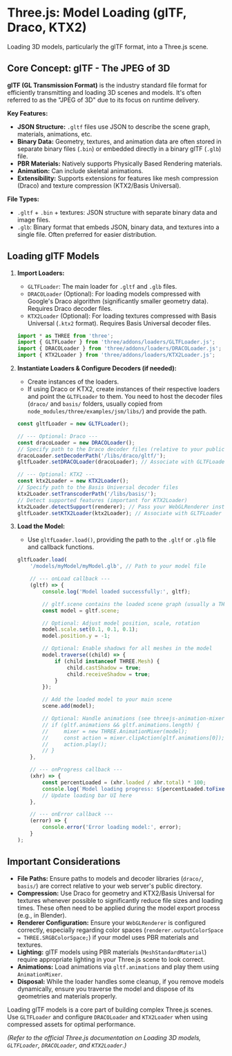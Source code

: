 # Three.js: Model Loading (glTF, Draco, KTX2)

Loading 3D models, particularly the glTF format, into a Three.js scene.

## Core Concept: glTF - The JPEG of 3D

**glTF (GL Transmission Format)** is the industry standard file format for efficiently transmitting and loading 3D scenes and models. It's often referred to as the "JPEG of 3D" due to its focus on runtime delivery.

**Key Features:**

*   **JSON Structure:** `.gltf` files use JSON to describe the scene graph, materials, animations, etc.
*   **Binary Data:** Geometry, textures, and animation data are often stored in separate binary files (`.bin`) or embedded directly in a binary glTF (`.glb`) file.
*   **PBR Materials:** Natively supports Physically Based Rendering materials.
*   **Animation:** Can include skeletal animations.
*   **Extensibility:** Supports extensions for features like mesh compression (Draco) and texture compression (KTX2/Basis Universal).

**File Types:**

*   `.gltf` + `.bin` + textures: JSON structure with separate binary data and image files.
*   `.glb`: Binary format that embeds JSON, binary data, and textures into a single file. Often preferred for easier distribution.

## Loading glTF Models

1.  **Import Loaders:**
    *   `GLTFLoader`: The main loader for `.gltf` and `.glb` files.
    *   `DRACOLoader` (Optional): For loading models compressed with Google's Draco algorithm (significantly smaller geometry data). Requires Draco decoder files.
    *   `KTX2Loader` (Optional): For loading textures compressed with Basis Universal (`.ktx2` format). Requires Basis Universal decoder files.

    ```javascript
    import * as THREE from 'three';
    import { GLTFLoader } from 'three/addons/loaders/GLTFLoader.js';
    import { DRACOLoader } from 'three/addons/loaders/DRACOLoader.js';
    import { KTX2Loader } from 'three/addons/loaders/KTX2Loader.js';
    ```

2.  **Instantiate Loaders & Configure Decoders (if needed):**
    *   Create instances of the loaders.
    *   If using Draco or KTX2, create instances of their respective loaders and point the `GLTFLoader` to them. You need to host the decoder files (`draco/` and `basis/` folders, usually copied from `node_modules/three/examples/jsm/libs/`) and provide the path.

    ```javascript
    const gltfLoader = new GLTFLoader();

    // --- Optional: Draco ---
    const dracoLoader = new DRACOLoader();
    // Specify path to the Draco decoder files (relative to your public folder)
    dracoLoader.setDecoderPath('/libs/draco/gltf/');
    gltfLoader.setDRACOLoader(dracoLoader); // Associate with GLTFLoader

    // --- Optional: KTX2 ---
    const ktx2Loader = new KTX2Loader();
    // Specify path to the Basis Universal decoder files
    ktx2Loader.setTranscoderPath('/libs/basis/');
    // Detect supported features (important for KTX2Loader)
    ktx2Loader.detectSupport(renderer); // Pass your WebGLRenderer instance
    gltfLoader.setKTX2Loader(ktx2Loader); // Associate with GLTFLoader
    ```

3.  **Load the Model:**
    *   Use `gltfLoader.load()`, providing the path to the `.gltf` or `.glb` file and callback functions.

    ```javascript
    gltfLoader.load(
        '/models/myModel/myModel.glb', // Path to your model file

        // --- onLoad callback ---
        (gltf) => {
            console.log('Model loaded successfully:', gltf);

            // gltf.scene contains the loaded scene graph (usually a THREE.Group)
            const model = gltf.scene;

            // Optional: Adjust model position, scale, rotation
            model.scale.set(0.1, 0.1, 0.1);
            model.position.y = -1;

            // Optional: Enable shadows for all meshes in the model
            model.traverse((child) => {
                if (child instanceof THREE.Mesh) {
                    child.castShadow = true;
                    child.receiveShadow = true;
                }
            });

            // Add the loaded model to your main scene
            scene.add(model);

            // Optional: Handle animations (see threejs-animation-mixer.md)
            // if (gltf.animations && gltf.animations.length) {
            //     mixer = new THREE.AnimationMixer(model);
            //     const action = mixer.clipAction(gltf.animations[0]);
            //     action.play();
            // }
        },

        // --- onProgress callback ---
        (xhr) => {
            const percentLoaded = (xhr.loaded / xhr.total) * 100;
            console.log(`Model loading progress: ${percentLoaded.toFixed(2)}%`);
            // Update loading bar UI here
        },

        // --- onError callback ---
        (error) => {
            console.error('Error loading model:', error);
        }
    );
    ```

## Important Considerations

*   **File Paths:** Ensure paths to models and decoder libraries (`draco/`, `basis/`) are correct relative to your web server's public directory.
*   **Compression:** Use Draco for geometry and KTX2/Basis Universal for textures whenever possible to significantly reduce file sizes and loading times. These often need to be applied during the model export process (e.g., in Blender).
*   **Renderer Configuration:** Ensure your `WebGLRenderer` is configured correctly, especially regarding color spaces (`renderer.outputColorSpace = THREE.SRGBColorSpace;`) if your model uses PBR materials and textures.
*   **Lighting:** glTF models using PBR materials (`MeshStandardMaterial`) require appropriate lighting in your Three.js scene to look correct.
*   **Animations:** Load animations via `gltf.animations` and play them using `AnimationMixer`.
*   **Disposal:** While the loader handles some cleanup, if you remove models dynamically, ensure you traverse the model and dispose of its geometries and materials properly.

Loading glTF models is a core part of building complex Three.js scenes. Use `GLTFLoader` and configure `DRACOLoader` and `KTX2Loader` when using compressed assets for optimal performance.

*(Refer to the official Three.js documentation on Loading 3D models, `GLTFLoader`, `DRACOLoader`, and `KTX2Loader`.)*